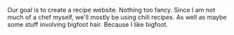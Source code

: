 Our goal is to create a recipe website. Nothing too fancy.
Since I am not much of a chef myself, we'll mostly be using chili recipes.
As well as maybe some stuff involving bigfoot hair.
Because I like bigfoot.
